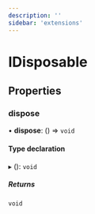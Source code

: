 ```yaml
---
description: ''
sidebar: 'extensions'
---
```


# IDisposable

## Properties

### dispose

• **dispose**: () => `void`

#### Type declaration

▸ (): `void`

##### Returns

`void`
